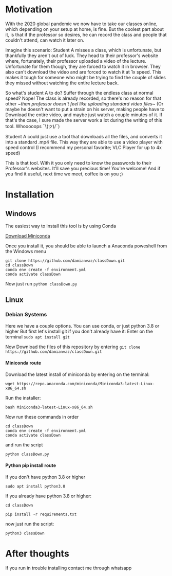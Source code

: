 # Motivation


With the 2020 global pandemic we now have to take our classes online, which depending on your setup at home, is fine. But the coolest part about it, is that if the professor so desires, he can record the class and people that couldn't attend, can watch it later on.

Imagine this scenario: Student A misses a class, which is unfortunate, but thankfully they aren't out of luck. They head to their professor's website where, fortunately, their professor uploaded a video of the lecture. Unfortunate for them though, they are forced to watch it in browser. They also can't download the video and are forced to watch it at 1x speed. This makes it tough for someone who might be trying to find the couple of slides they missed without watching the entire lecture back.

So what's student A to do? Suffer through the endless class at normal speed? Nope! The class is already recorded, so there's no reason for that other *~than professor doesn't feel like uploading standard video files~* (Or maybe he doesn't want to put a strain on his server, making people have to Download the entire video, and maybe just watch a couple minutes of it. If that's the case, I sure made the server work a lot during the writing of this tool. Whooooops ¯\\(ツ)/¯)

Student A could just use a tool that downloads all the files, and converts it into a standard .mp4 file. This way they are able to use a video player with speed control (I recommend my personal favorite; VLC Player for up to 4x speed)

This is that tool. With it you only need to know the passwords to their Professor's websites. It'll save you precious time! You're welcome! And if you find it useful, next time we meet, coffee is on you ;)
# Installation 
## Windows

The easiest way to install this tool is by using Conda

[Download Miniconda](https://docs.conda.io/en/latest/miniconda.html)

Once you install it, you should be able to launch a Anaconda poweshell from the Windows menu

    git clone https://github.com/damianvaz/classDown.git
    cd classDown
    conda env create -f environment.yml
    conda activate classDown

Now just run `python classDown.py`

## Linux

### Debian Systems

Here we have a couple options. You can use conda, or just python 3.8 or higher
But first let's install git if you don't already have it:
Enter on the terminal `sudo apt install git`

Now Download the files of this repository by entering `git clone https://github.com/damianvaz/classDown.git`

#### Miniconda route

Download the latest install of miniconda by entering on the terminal:

`wget https://repo.anaconda.com/miniconda/Miniconda3-latest-Linux-x86_64.sh`

Run the installer:

`bash Miniconda3-latest-Linux-x86_64.sh`

Now run these commands in order

    cd classDown
    conda env create -f environment.yml
    conda activate classDown


and run the script 

`python classDown.py`

#### Python pip install route

If you don't have python 3.8 or higher

`sudo apt install python3.8`

If you already have python 3.8 or higher:

`cd classDown`

`pip install -r requirements.txt`

now just run the script:

`python3 classDown`

# After thoughts

If you run in trouble installing contact me through whatsapp

